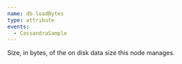 ```yaml
---
name: db.loadBytes
type: attribute
events:
  - CassandraSample
---
```


Size, in bytes, of the on disk data size this node manages.